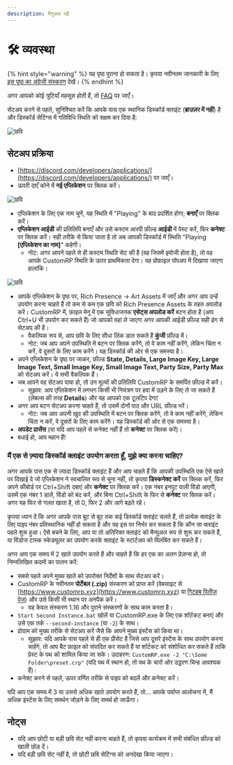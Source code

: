 ```yaml
---
description: मैनुअल पढ़ें
---
```


# 🛠️ व्यवस्था

{% hint style="warning" %}
यह पृष्ठ पुराना हो सकता है। कृपया नवीनतम जानकारी के लिए [इस पृष्ठ का अंग्रेजी संस्करण](https://app.gitbook.com/s/5gJfBQC2iWNK0J953fo2/setting-up) देखें।
{% endhint %}

अगर आपको कोई त्रुटियाँ महसूस होती हैं, तो [FAQ](faq.md) पर जाएँ।

सेटअप करने से पहले, सुनिश्चित करें कि आपके पास एक स्थानिक डिस्कॉर्ड क्लाइंट (**ब्राउज़र में नहीं**) है और डिस्कॉर्ड सेटिंग्स में गतिविधि स्थिति को सक्षम कर दिया है:

![छवि](https://github-production-user-asset-6210df.s3.amazonaws.com/91019667/263746610-4e5579d4-5bed-4742-8bc7-9d033461ed42.png)

## सेटअप प्रक्रिया

* [https://discord.com/developers/applications/](https://discord.com/developers/applications/) पर जाएँ।
* ऊपरी दाएँ कोने में **नई एप्लिकेशन** पर क्लिक करें।

![छवि](https://github-production-user-asset-6210df.s3.amazonaws.com/91019667/263747106-b06bb1c4-2544-4e59-ac6b-231a38091517.png)

* एप्लिकेशन के लिए एक नाम चुनें, यह स्थिति में "Playing" के बाद प्रदर्शित होगा; **बनाएँ** पर क्लिक करें।
* **एप्लिकेशन आईडी** की प्रतिलिपि बनाएँ और उसे कस्टम आरपी फ़ील्ड **आईडी** में पेस्ट करें, फिर **कनेक्ट** पर क्लिक करें। सही तरीके से किया जाता है तो अब आपकी डिस्कॉर्ड में स्थिति "Playing **\[एप्लिकेशन का नाम]**" कहेगी।
  * नोट: अगर आपने पहले से ही कस्टम स्थिति सेट की है (वह जिसमें इमोजी होता है), तो वह आपके CustomRP स्थिति के ऊपर प्राथमिकता देगा। यह प्रोफ़ाइल पॉपअप में दिखाया जाएगा हालांकि।

![छवि](https://github-production-user-asset-6210df.s3.amazonaws.com/91019667/263748037-1aa823d9-9d73-415d-8070-a39153e83aa9.png)

* आपके एप्लिकेशन के पृष्ठ पर, Rich Presence -> Art Assets में जाएँ और अगर आप उन्हें उपयोग करना चाहते हैं तो कम से कम एक छवि को Rich Presence Assets के तहत अपलोड करें। CustomRP में, फ़ाइल मेनू में एक सुविधाजनक **एसेट्स अपलोड करें** बटन होता है (आप Ctrl+U भी उपयोग कर सकते हैं) जो आपको वहां ले जाएगा अगर आपकी आईडी फ़ील्ड सही ढंग से सेटअप की है।
  * वैकल्पिक रूप से, आप छवि के लिए सीधा लिंक डाल सकते हैं **कुंजी** फ़ील्ड में।
  * नोट: जब आप अपने उपस्थिति में बटन पर क्लिक करेंगे, तो वे काम नहीं करेंगे, लेकिन चिंता न करें, वे दूसरों के लिए काम करेंगे। यह डिस्कॉर्ड की ओर से एक समस्या है।
* अपने एप्लिकेशन के पृष्ठ पर जाकर, फ़ील्ड **State, Details, Large Image Key, Large Image Text, Small Image Key, Small Image Text, Party Size, Party Max** को सेटअप करें। ये सभी वैकल्पिक हैं।
* जब आपने वह सेटअप पाया हो, तो उन मूल्यों की प्रतिलिपि CustomRP के समर्पित फ़ील्ड में करें।
  * सुझाव: आप एप्लिकेशन में लगभग किसी भी नियंत्रण पर हवा में उड़ने के लिए ले जा सकते हैं (लेबल्स की तरह **Details**) और यह आपको एक टूलटिप देगा!
* अगर आप बटन सेटअप करना चाहते हैं, तो उसमें दोनों पाठ और URL फ़ील्ड भरें।
  * नोट: जब आप अपनी खुद की उपस्थिति में बटन पर क्लिक करेंगे, तो वे काम नहीं करेंगे, लेकिन चिंता न करें, वे दूसरों के लिए काम करेंगे। यह डिस्कॉर्ड की ओर से एक समस्या है।
* **अपडेट प्रासेंस** (या यदि आप पहले से कनेक्ट नहीं हैं तो **कनेक्ट** पर क्लिक करें)।
* बधाई हो, आप महान हैं!

### मैं एक से ज़्यादा डिस्कॉर्ड क्लाइंट उपयोग करता हूँ, मुझे क्या करना चाहिए?

अगर आपके पास एक से ज़्यादा डिस्कॉर्ड क्लाइंट हैं और आप चाहते हैं कि आपकी उपस्थिति एक ऐसे खाते पर दिखाई दे जो एप्लिकेशन ने स्वचालित रूप से चुना नहीं, तो कृपया **डिस्कनेक्ट करें** पर क्लिक करें, फिर अपने कीबोर्ड पर Ctrl+Shift दबाएं और **कनेक्ट** पर क्लिक करें। एक नंबर इनपुट वाली विंडो आएगी, उसमें एक नंबर 1 डालें, विंडो को बंद करें, और बिना Ctrl+Shift के फिर से **कनेक्ट** पर क्लिक करें। अगर यह फिर से गलत खाता है, तो 0, फिर 2 और आगे बढ़ते रहें।

कृपया ध्यान दें कि अगर आपके पास बूट से बूट तक कई डिस्कॉर्ड क्लाइंट चलते हैं, तो प्रत्येक क्लाइंट के लिए पाइप नंबर प्रतिस्थानिक नहीं हो सकता है और यह इस पर निर्भर कर सकता है कि कौन सा क्लाइंट पहले शुरू हुआ। ऐसे बचने के लिए, आप या तो अतिरिक्त क्लाइंट को मैन्युअल रूप से शुरू कर सकते हैं, या विंडोज टास्क स्केड्यूलर का उपयोग करके क्लाइंट के स्टार्टअप को विलंबित कर सकते हैं।

अगर आप एक समय में 2 खाते उपयोग करते हैं और चाहते हैं कि हर एक का अलग प्रेज़न्स हो, तो निम्नलिखित कदमों का पालन करें:

* सबसे पहले अपने मुख्य खाते को उपरोक्त निर्देशों के साथ सेटअप करें।
* CustomRP के नवीनतम **पोर्टेबल (.zip)** संस्करण को प्राप्त करें (वेबसाइट से [https://www.customrp.xyz](https://www.customrp.xyz) या [गिटहब रिलीज़ पेज](https://github.com/maximmax42/Discord-CustomRP/releases/latest)) और उसे किसी भी स्थान पर अनपैक करें।
  * यह केवल संस्करण 1.16 और पुराने संस्करणों के साथ काम करता है।
* `Start Second Instance.bat` खोलें या CustomRP.exe के लिए एक शॉर्टकट बनाएं और उसे एक तर्क `--second-instance` (या `-2`) के साथ।
* प्रोग्राम को मुख्य तरीके से सेटअप करें जैसे कि आपने मुख्य इंस्टेंस को किया था।
  * सुझाव: यदि आपके पास पहले से ही एक प्रीसेट है जिसे आप दूसरे इंस्टेंस के साथ उपयोग करना चाहेंगे, तो आप बैट फ़ाइल को संपादित कर सकते हैं या शॉर्टकट को संशोधित कर सकते हैं ताकि प्रेस्ट के पथ को शामिल किया जा सके। उदाहरण: `CustomRP.exe -2 "C:\Some Folder\preset.crp"` (यदि पथ में स्थान हो, तो पथ के चारों ओर उद्धरण चिन्ह आवश्यक हैं)।
* कनेक्ट करने से पहले, ऊपर वर्णित तरीके से पाइप को बदलें और कनेक्ट करें।

यदि आप एक समय में 3 या उससे अधिक खाते उपयोग करते हैं, तो... आपके पर्याप्त आलोचना में, मैं अधिक इंस्टेंस के लिए समर्थन जोड़ने के लिए समर्थ हो जाऊँगा।

## नोट्स

* यदि आप छोटी या बड़ी छवि सेट नहीं करना चाहते हैं, तो कृपया कार्यक्रम में सभी संबंधित फ़ील्ड को खाली छोड़ दें।
* यदि बड़ी छवि सेट नहीं है, तो छोटी छवि सेटिंग्स को अनदेखा किया जाएगा।

